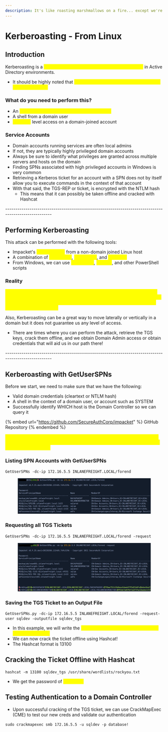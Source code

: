 ```yaml
---
description: It's like roasting marshmallows on a fire... except we're using SPN's instead
---
```


# Kerberoasting - From Linux

## Introduction

Kerberoasting is a <mark style="color:yellow;">lateral movement/privilege escalation technique</mark> in Active Directory environments.

* It should be highly noted that <mark style="color:yellow;">this attack targets Service Princial Names (SPNs) Accounts</mark>

### What do you need to perform this?

* An <mark style="color:yellow;">account's cleartext password or NTLM hash</mark>
* A shell from a domain user
* <mark style="color:yellow;">SYSTEM</mark> level access on a domain-joined account

### Service Accounts

* Domain accounts running services are often local admins
* If not, they are typically highly privileged domain accounts
* Always be sure to identify what privileges are granted across multiple servers and hosts on the domain
* Finding SPNs associated with high privileged accounts in Windows is very common
* Retrieving a Kerberos ticket for an account with a SPN does not by itself allow you to execute commands in the context of that account
* With that said, the TGS-REP or ticket, is encrypted with the NTLM hash&#x20;
  * This means that it can possibly be taken offline and cracked with Hashcat&#x20;

\-----------------------------------------------------------------------------------------------------

## Performing Kerberoasting

This attack can be performed with the following tools:

* Impacket's <mark style="color:yellow;">GetUserSPNs</mark> from a non-domain joined Linux host
* A combination of <mark style="color:yellow;">setspn.exe</mark>, <mark style="color:yellow;">powershell</mark>, and <mark style="color:yellow;">Mimikatz</mark>
* From Windows, we can use <mark style="color:yellow;">PowerView</mark>, <mark style="color:yellow;">Rubeus</mark>, and other PowerShell scripts

### Reality

<mark style="color:yellow;">Obtaining a TGS ticket from a Kerberoast attack will NOT guarantee you a set of valid credentials and the ticket must still be taken offline and cracked with Hashcat to obtain the cleartext password. TGS tickets take longer to crack than NTLM hashes!</mark>

Also, Kerberoasting can be a great way to move laterally or vertically in a domain but it does not guarantee us any level of access.

* There are times where you can perform the attack, retrieve the TGS keys, crack them offline, and we obtain Domain Admin access or obtain credentials that will aid us in our path there!

\-----------------------------------------------------------------------------------------------------

## Kerberoasting with GetUserSPNs

Before we start, we need to make sure that we have the following:

* Valid domain credentials (cleartext or NTLM hash)
* A shell in the context of a domain user, or account such as SYSTEM
* Successfully identify WHICH host is the Domain Controller so we can query it

{% embed url="https://github.com/SecureAuthCorp/impacket" %}
GitHub Repository
{% endembed %}

<mark style="color:yellow;">The best way to start this process is to start gathering a list of SPNs in the domain. To do this, we need a valid set of Domain credentials and the IP of the Domain Controller</mark>

### Listing SPN Accounts with GetUserSPNs

```
GetUserSPNs -dc-ip 172.16.5.5 INLANEFREIGHT.LOCAL/forend
```

<figure><img src="../../.gitbook/assets/image (1) (2) (3).png" alt=""><figcaption></figcaption></figure>

### Requesting all TGS Tickets

```
GetUserSPNs -dc-ip 172.16.5.5 INLANEFREIGHT.LOCAL/forend -request
```

<figure><img src="../../.gitbook/assets/image (2) (3) (4).png" alt=""><figcaption></figcaption></figure>

### Saving the TGS Ticket to an Output File

```
GetUserSPNs.py -dc-ip 172.16.5.5 INLANEFREIGHT.LOCAL/forend -request-user sqldev -outputfile sqldev_tgs
```

* In this example, we will write the <mark style="color:yellow;">TGS ticket for the sqldev user in a file named sqldev\_tgs</mark>
* We can now crack the ticket offline using Hashcat!
* The Hashcat format is 13100

## Cracking the Ticket Offline with Hashcat

```
hashcat -m 13100 sqldev_tgs /usr/share/wordlists/rockyou.txt
```

* We get the password of <mark style="color:yellow;">database!</mark>

## Testing Authentication to a Domain Controller

* Upon successful cracking of the TGS ticket, we can use CrackMapExec (CME) to test our new creds and validate our authentication

```
sudo crackmapexec smb 172.16.5.5 -u sqldev -p database!
```

